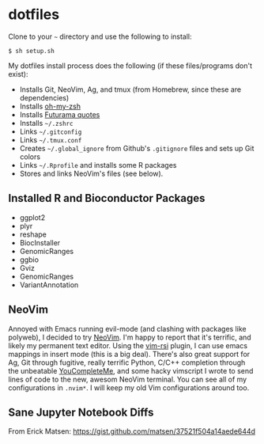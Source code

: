 # dotfiles

Clone to your `~` directory and use the following to install:

    $ sh setup.sh

My dotfiles install process does the following (if these files/programs don't
exist):

 - Installs Git, NeoVim, Ag, and tmux (from Homebrew, since these are dependencies)
 - Installs [oh-my-zsh](https://github.com/robbyrussell/oh-my-zsh)
 - Installs [Futurama quotes](https://github.com/vsbuffalo/good-news-everyone)
 - Installs `~/.zshrc`
 - Links `~/.gitconfig`
 - Links `~/.tmux.conf`
 - Creates `~/.global_ignore` from Github's `.gitignore` files and sets up Git colors
 - Links `~/.Rprofile` and installs some R packages
 - Stores and links NeoVim's files (see below).

## Installed R and Bioconductor Packages

 - ggplot2
 - plyr
 - reshape
 - BiocInstaller
 - GenomicRanges
 - ggbio
 - Gviz
 - GenomicRanges
 - VariantAnnotation

## NeoVim

Annoyed with Emacs running evil-mode (and clashing with packages like polyweb),
I decided to try [NeoVim](http://neovim.io/). I'm happy to report that it's
terrific, and likely my permanent text editor. Using the
[vim-rsi](https://github.com/tpope/vim-rsi) plugin, I can use emacs mappings in
insert mode (this is a big deal). There's also great support for Ag, Git
through fugitive, really terrific Python, C/C++ completion through the
unbeatable [YouCompleteMe](https://github.com/Valloric/YouCompleteMe), and some
hacky vimscript I wrote to send lines of code to the new, awesom NeoVim
terminal. You can see all of my configurations in `.nvim*`. I will keep my old
Vim configurations around too.

## Sane Jupyter Notebook Diffs

From Erick Matsen: https://gist.github.com/matsen/37521f504a14aede644d
